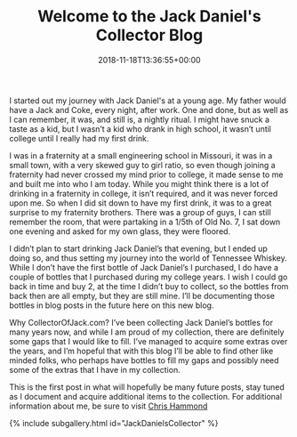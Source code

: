 ﻿---
layout: post
title: "Welcome to the Jack Daniel's Collector Blog"
date: '2018-11-18T13:36:55+00:00'
permalink: JackDanielsCollector
image:
  feature: 1/post-bg1.jpg
description: Our origin story for collecting Jack Daniel's.
gallery:
  JackDanielsCollector:
  - image_path: 1/CollectorOfJack-1.jpg
    image-caption: Jack Daniel's Holiday Select Box
    image-copyright: © CollectorOfJack.com
  - image_path: 1/CollectorOfJack-2.jpg
    image-caption: Jack Daniel's Holiday Select Barrel
    image-copyright: © CollectorOfJack.com
---

I started out my journey with Jack Daniel's at a young age. My father would have a Jack and Coke, every night, after work. One and done, but as well as I can remember, it was, and still is, a nightly ritual. I might have snuck a taste as a kid, but I wasn’t a kid who drank in high school, it wasn’t until college until I really had my first drink.

I was in a fraternity at a small engineering school in Missouri, it was in a small town, with a very skewed guy to girl ratio, so even though joining a fraternity had never crossed my mind prior to college, it made sense to me and built me into who I am today. While you might think there is a lot of drinking in a fraternity in college, it isn’t required, and it was never forced upon me. So when I did sit down to have my first drink, it was to a great surprise to my fraternity brothers. There was a group of guys, I can still remember the room, that were partaking in a 1/5th of Old No. 7, I sat down one evening and asked for my own glass, they were floored.

I didn’t plan to start drinking Jack Daniel’s that evening, but I ended up doing so, and thus setting my journey into the world of Tennessee Whiskey. While I don’t have the first bottle of Jack Daniel’s I purchased, I do have a couple of bottles that I purchased during my college years. I wish I could go back in time and buy 2, at the time I didn’t buy to collect, so the bottles from back then are all empty, but they are still mine. I’ll be documenting those bottles in blog posts in the future here on this new blog.

Why CollectorOfJack.com? I’ve been collecting Jack Daniel’s bottles for many years now, and while I am proud of my collection, there are definitely some gaps that I would like to fill. I’ve managed to acquire some extras over the years, and I’m hopeful that with this blog I’ll be able to find other like minded folks, who perhaps have bottles to fill my gaps and possibly need some of the extras that I have in my collection.

This is the first post in what will hopefully be many future posts, stay tuned as I document and acquire additional items to the collection. For additional information about me, be sure to visit [Chris Hammond](https://ChrisHammond.com)


{% include subgallery.html id="JackDanielsCollector" %}

